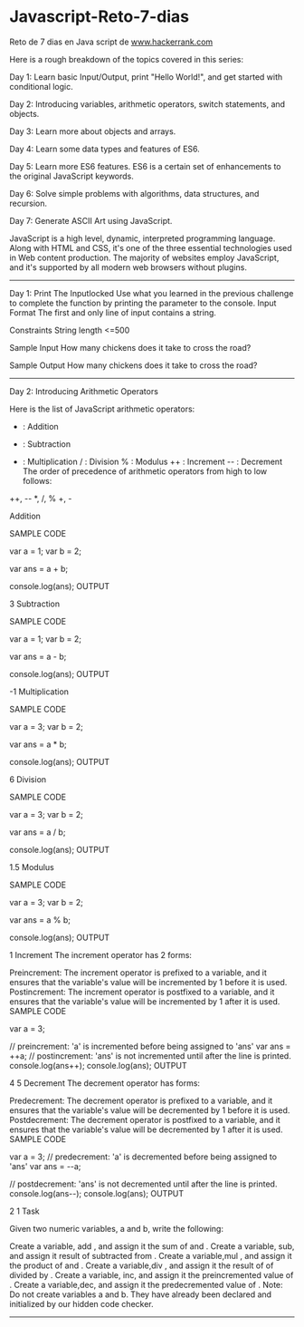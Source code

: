 # Javascript-Reto-7-dias

Reto de 7 dias en Java script  de www.hackerrank.com

Here is a rough breakdown of the topics covered in this series:

Day 1: Learn basic Input/Output, print "Hello World!", and get started with conditional logic.

Day 2: Introducing variables, arithmetic operators, switch statements, and objects.

Day 3: Learn more about objects and arrays.

Day 4: Learn some data types and features of ES6.

Day 5: Learn more ES6 features. ES6 is a certain set of enhancements to the original JavaScript keywords.

Day 6: Solve simple problems with algorithms, data structures, and recursion.

Day 7: Generate ASCII Art using JavaScript.

JavaScript is a high level, dynamic, interpreted programming language. Along with HTML and CSS, it's one of the three essential technologies used in Web content production. The majority of websites employ JavaScript, and it's supported by all modern web browsers without plugins.

----------------------
Day 1: Print The Inputlocked
Use what you learned in the previous challenge to complete the  function by printing the  parameter to the console.
Input Format
The first and only line of input contains a string.

Constraints
String length <=500

Sample Input
How many chickens does it take to cross the road?

Sample Output
How many chickens does it take to cross the road?

--------

Day 2: Introducing Arithmetic Operators

Here is the list of JavaScript arithmetic operators:

+  : Addition
-  : Subtraction
*  : Multiplication
/  : Division
%  : Modulus
++ : Increment
-- : Decrement
The order of precedence of arithmetic operators from high to low follows:

++, --
*, /, %
+, -


Addition

SAMPLE CODE

var a = 1;
var b = 2;

var ans = a + b;

console.log(ans);
OUTPUT

3
Subtraction

SAMPLE CODE

var a = 1;
var b = 2;

var ans = a - b;

console.log(ans);
OUTPUT

-1
Multiplication

SAMPLE CODE

var a = 3;
var b = 2;

var ans = a * b;

console.log(ans);
OUTPUT

6
Division

SAMPLE CODE

var a = 3;
var b = 2;

var ans = a / b;

console.log(ans);
OUTPUT

1.5
Modulus

SAMPLE CODE

var a = 3;
var b = 2;

var ans = a % b;

console.log(ans);
OUTPUT

1
Increment
The increment operator has 2  forms:

Preincrement: The increment operator is prefixed to a variable, and it ensures that the variable's value will be incremented by 1 before it is used.
Postincrement: The increment operator is postfixed to a variable, and it ensures that the variable's value will be incremented by 1 after it is used.
SAMPLE CODE

var a = 3; 

// preincrement: 'a' is incremented before being assigned to 'ans' 
var ans = ++a; 
// postincrement: 'ans' is not incremented until after the line is printed.
console.log(ans++); 
console.log(ans);
OUTPUT

4
5
Decrement
The decrement operator has  forms:

Predecrement: The decrement operator is prefixed to a variable, and it ensures that the variable's value will be decremented by 1 before it is used.
Postdecrement: The decrement operator is postfixed to a variable, and it ensures that the variable's value will be decremented by 1 after it is used.
SAMPLE CODE

var a = 3; 
// predecrement: 'a' is decremented before being assigned to 'ans' 
var ans = --a; 

// postdecrement: 'ans' is not decremented until after the line is printed.
console.log(ans--); 
console.log(ans);
OUTPUT

2
1
Task

Given two numeric variables, a and b, write the following:

Create a variable, add , and assign it the sum of  and .
Create a variable, sub, and assign it result of  subtracted from .
Create a variable,mul , and assign it the product of  and .
Create a variable,div , and assign it the result of of  divided by .
Create a variable, inc, and assign it the preincremented value of .
Create a variable,dec, and assign it the predecremented value of .
Note: Do not create variables a  and b. They have already been declared and initialized by our hidden code checker.

------------
